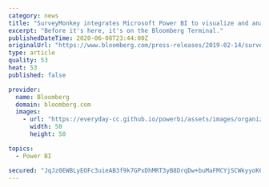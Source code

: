 ```yaml
---
category: news
title: "SurveyMonkey integrates Microsoft Power BI to visualize and analyze survey data"
excerpt: "Before it's here, it's on the Bloomberg Terminal."
publishedDateTime: 2020-06-08T23:44:00Z
originalUrl: "https://www.bloomberg.com/press-releases/2019-02-14/surveymonkey-integrates-microsoft-power-bi-to-visualize-and-analyze-survey-data"
type: article
quality: 53
heat: 53
published: false

provider:
  name: Bloomberg
  domain: bloomberg.com
  images:
    - url: "https://everyday-cc.github.io/powerbi/assets/images/organizations/bloomberg.com-50x50.jpg"
      width: 50
      height: 50

topics:
  - Power BI

secured: "JqJz0EWBLyEOFc3uieAB3f9k7GPxDhMRT3yB8DrqDw+buMaFMCYjSCWkyyoK6ud7k4yMGcysY/1+OOZs9NK6hIQJ1G6hjXPzfl42Av+lessqIqLqDOnEXwKTrJvOMt7fGeCWBsowKaNuRpeCgulBCJffMQVYYsc4qCx0AoPLZfd3Dt4KPxh+QqCjeaLdrJ/MOg+M1iv6PC9MCKIl9c2QgHvOWmpzfJCP4meLyydf1XgixPV2RIWzh92Ojo5g0XyGXolndg4bsMkFrSBhcUhbH+IOi7usv+oLLjCSu9w9VmgHRkAF1Jo6yihszbnTpt1G;otalMuwuyvdnScrxv6nbxw=="
---
```


